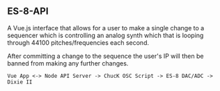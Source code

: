 ES-8-API
--------

A Vue.js interface that allows for a user to make a single change to a sequencer which is controlling an analog synth which that is looping through 44100 pitches/frequencies each second.

After committing a change to the sequence the user's IP will then be banned from making any further changes.

	Vue App <-> Node API Server -> ChucK OSC Script -> ES-8 DAC/ADC -> Dixie II

